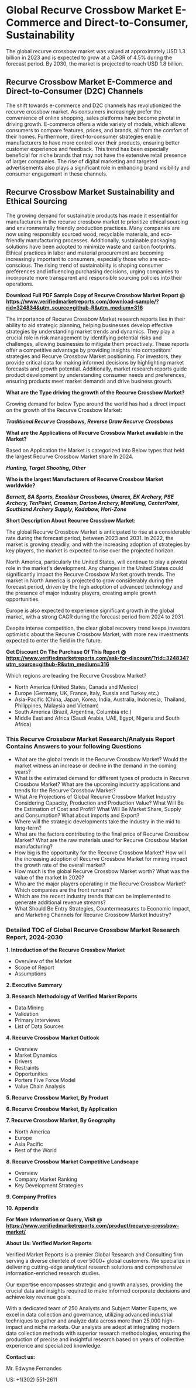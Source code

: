 <h1>Global Recurve Crossbow Market E-Commerce and Direct-to-Consumer, Sustainability</h1><p class=""><p>The global recurve crossbow market was valued at approximately USD 1.3 billion in 2023 and is expected to grow at a CAGR of 4.5% during the forecast period. By 2030, the market is projected to reach USD 1.8 billion.</p><h2>Recurve Crossbow Market E-Commerce and Direct-to-Consumer (D2C) Channels</h2><p>The shift towards e-commerce and D2C channels has revolutionized the recurve crossbow market. As consumers increasingly prefer the convenience of online shopping, sales platforms have become pivotal in driving growth. E-commerce offers a wide variety of models, which allows consumers to compare features, prices, and brands, all from the comfort of their homes. Furthermore, direct-to-consumer strategies enable manufacturers to have more control over their products, ensuring better customer experience and feedback. This trend has been especially beneficial for niche brands that may not have the extensive retail presence of larger companies. The rise of digital marketing and targeted advertisements also plays a significant role in enhancing brand visibility and consumer engagement in these channels.</p><h2>Recurve Crossbow Market Sustainability and Ethical Sourcing</h2><p>The growing demand for sustainable products has made it essential for manufacturers in the recurve crossbow market to prioritize ethical sourcing and environmentally friendly production practices. Many companies are now using responsibly sourced wood, recyclable materials, and eco-friendly manufacturing processes. Additionally, sustainable packaging solutions have been adopted to minimize waste and carbon footprints. Ethical practices in labor and material procurement are becoming increasingly important to consumers, especially those who are eco-conscious. The rising trend of sustainability is shaping consumer preferences and influencing purchasing decisions, urging companies to incorporate more transparent and responsible sourcing policies into their operations.</p></p><p class=""><strong>Download Full PDF Sample Copy of Recurve Crossbow Market Report @ <a href="https://www.verifiedmarketreports.com/download-sample/?rid=324834&utm_source=github-R&utm_medium=316" target="_blank">https://www.verifiedmarketreports.com/download-sample/?rid=324834&utm_source=github-R&utm_medium=316</a></strong></p><p>The importance of&nbsp;Recurve Crossbow Market research reports lies in their ability to aid strategic planning, helping businesses develop effective strategies by understanding market trends and dynamics. They play a crucial role in risk management by identifying potential risks and challenges, allowing businesses to mitigate them proactively. These reports offer a competitive advantage by providing insights into competitors' strategies and Recurve Crossbow Market positioning. For investors, they provide critical data for making informed decisions by highlighting market forecasts and growth potential. Additionally, market research reports guide product development by understanding consumer needs and preferences, ensuring products meet market demands and drive business growth.</p><p><strong>What are the&nbsp;Type driving the growth of the Recurve Crossbow Market?</strong></p><p id="" class="">Growing demand for below Type around the world has had a direct impact on the growth of the Recurve Crossbow Market:</p><p class=""><em><strong>Traditional Recurve Crossbows, Reverse Draw Recurve Crossbows</strong></em></p><p class=""><strong>What are the&nbsp;Applications&nbsp;of Recurve Crossbow Market available in the Market?</strong></p><p id="" class="">Based on Application the Market is categorized into Below types that held the largest Recurve Crossbow Market share In 2024.</p><p class=""><em><strong>Hunting, Target Shooting, Other</strong></em></p><p class=""><strong>Who is the largest Manufacturers of Recurve Crossbow Market worldwide?</strong></p><p><em><strong>Barnett, SA Sports, Excalibur Crossbows, Umarex, EK Archery, PSE Archery, TenPoint, Crosman, Darton Archery, ManKung, CenterPoint, Southland Archery Supply, Kodabow, Hori-Zone</strong></em></p><p id="" class=""><strong>Short Description About Recurve Crossbow Market:</strong></p><p>The global Recurve Crossbow Market is anticipated to rise at a considerable rate during the forecast period, between 2023 and 2031. In 2022, the market is growing steadily, and with the increasing adoption of strategies by key players, the market is expected to rise over the projected horizon.</p><p>North America, particularly the United States, will continue to play a pivotal role in the market's development. Any changes in the United States could significantly impact the Recurve Crossbow Market growth trends. The market in North America is projected to grow considerably during the forecast period, driven by the high adoption of advanced technology and the presence of major industry players, creating ample growth opportunities.</p><p>Europe is also expected to experience significant growth in the global market, with a strong CAGR during the forecast period from 2024 to 2031.</p><p>Despite intense competition, the clear global recovery trend keeps investors optimistic about the Recurve Crossbow Market, with more new investments expected to enter the field in the future.</p><p id="" class=""><strong>Get Discount On The Purchase Of This Report @ <a href="https://www.verifiedmarketreports.com/ask-for-discount/?rid=324834?utm_source=github-R&utm_medium=316" target="_blank">https://www.verifiedmarketreports.com/ask-for-discount/?rid=324834?utm_source=github-R&utm_medium=316</a></strong></p><p class="">Which regions are leading the Recurve Crossbow Market?</p><ul><li>North America (United States, Canada and Mexico)</li><li>Europe (Germany, UK, France, Italy, Russia and Turkey etc.)</li><li>Asia-Pacific (China, Japan, Korea, India, Australia, Indonesia, Thailand, Philippines, Malaysia and Vietnam)</li><li>South America (Brazil, Argentina, Columbia etc.)</li><li>Middle East and Africa (Saudi Arabia, UAE, Egypt, Nigeria and South Africa)</li></ul><h3 id="" class="">This Recurve Crossbow Market Research/Analysis Report Contains Answers to your following Questions</h3><ul><li>What are the global trends in the Recurve Crossbow Market? Would the market witness an increase or decline in the demand in the coming years?</li><li>What is the estimated demand for different types of products in Recurve Crossbow Market? What are the upcoming industry applications and trends for the Recurve Crossbow Market?</li><li>What Are Projections of Global Recurve Crossbow Market Industry Considering Capacity, Production and Production Value? What Will Be the Estimation of Cost and Profit? What Will Be Market Share, Supply and Consumption? What about imports and Export?</li><li>Where will the strategic developments take the industry in the mid to long-term?</li><li>What are the factors contributing to the final price of Recurve Crossbow Market? What are the raw materials used for Recurve Crossbow Market manufacturing?</li><li>How big is the opportunity for the Recurve Crossbow Market? How will the increasing adoption of Recurve Crossbow Market for mining impact the growth rate of the overall market?</li><li>How much is the global Recurve Crossbow Market worth? What was the value of the market In 2020?</li><li>Who are the major players operating in the Recurve Crossbow Market? Which companies are the front runners?</li><li>Which are the recent industry trends that can be implemented to generate additional revenue streams?</li><li>What Should Be Entry Strategies, Countermeasures to Economic Impact, and Marketing Channels for Recurve Crossbow Market Industry?</li></ul><h3 id="" class="">Detailed TOC of Global Recurve Crossbow Market Research Report, 2024-2030</h3><p id="" class=""><strong>1. Introduction of the Recurve Crossbow Market</strong></p><ul><li>Overview of the Market</li><li>Scope of Report</li><li>Assumptions</li></ul><p id="" class=""><strong>2. Executive Summary</strong></p><p id="" class=""><strong>3. Research Methodology of Verified Market Reports</strong></p><ul><li>Data Mining</li><li>Validation</li><li>Primary Interviews</li><li>List of Data Sources</li></ul><p id="" class=""><strong>4. Recurve Crossbow Market Outlook</strong></p><ul><li>Overview</li><li>Market Dynamics</li><li>Drivers</li><li>Restraints</li><li>Opportunities</li><li>Porters Five Force Model</li><li>Value Chain Analysis</li></ul><p id="" class=""><strong>5. Recurve Crossbow Market, By Product</strong></p><p id="" class=""><strong>6. Recurve Crossbow Market, By Application</strong></p><p id="" class=""><strong>7. Recurve Crossbow Market, By Geography</strong></p><ul><li>North America</li><li>Europe</li><li>Asia Pacific</li><li>Rest of the World</li></ul><p id="" class=""><strong>8. Recurve Crossbow Market Competitive Landscape</strong></p><ul><li>Overview</li><li>Company Market Ranking</li><li>Key Development Strategies</li></ul><p id="" class=""><strong>9. Company Profiles</strong></p><p id="" class=""><strong>10. Appendix</strong></p><p id="" class=""><strong>For More Information or Query, Visit @ <a href="https://www.verifiedmarketreports.com/product/recurve-crossbow-market/" target="_blank">https://www.verifiedmarketreports.com/product/recurve-crossbow-market/</a></strong></p><p id="" class=""><strong>About Us: Verified Market Reports</strong></p><p id="" class="">Verified Market Reports is a premier Global Research and Consulting firm serving a diverse clientele of over 5000+ global customers. We specialize in delivering cutting-edge analytical research solutions and comprehensive information-enriched research studies.</p><p id="" class="">Our expertise encompasses strategic and growth analyses, providing the crucial data and insights required to make informed corporate decisions and achieve key revenue goals.</p><p id="" class="">With a dedicated team of 250 Analysts and Subject Matter Experts, we excel in data collection and governance, utilizing advanced industrial techniques to gather and analyze data across more than 25,000 high-impact and niche markets. Our analysts are adept at integrating modern data collection methods with superior research methodologies, ensuring the production of precise and insightful research based on years of collective experience and specialized knowledge.</p><p id="" class=""><strong>Contact us:</strong></p><p id="" class="">Mr. Edwyne Fernandes</p><p id="" class="">US: +1(302) 551-2611</p>